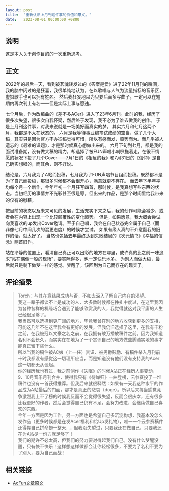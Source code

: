 ```yaml
---
layout: post
title:  "重新认识上月刊这件事的价值和意义。"
date:   2023-08-01 00:00:00 +0800
---
```


## 说明

这是本人关于创作目的的一次重新思考。

## 正文

2022年的最后一天，看到被茗魂转发过的《答案是爱》进了22年11月刊的瞬间，我的脑中闪过的是狂喜，我很单纯地认为，在以歌唱与人气为流量指标的音乐区，虚拟歌手也可以拥有姓名。
然后我狂妄地以为只要后面多写曲子，一定可以在短期内再次刊上有名——但是实际上事与愿违。

七个月后，作为改编曲的《差不多ACer》进入了23年6月刊。此时的我，经历了很多次失望，很多次自我怀疑，然后终于发现，我不必为了谁去做我的创作。
于是上月刊这件事，对我来说就是一场美好而真实的梦。
其实六月和七月这两个月，我都是不太在状态的。
六月是我等待事业编笔试成绩的空当，做了几个大稿，其实只是因为官方不办征稿觉得可惜，所以有感而发，顺势而为。而几乎被人遗忘的《最难的课题》，才是那时候真心想做出来的。
六月下旬到七月，都是我的面试准备期，没有做大稿的精力，却选择了被FUN声唱小喇叭拖着走，在很不情愿的状况下投了几个Cover——7月1日的《相反的我》和7月31日的《信仰》是自己确实想唱的，而其余，则不好说。

结论是，六月我为了A站而投稿，七月我为了FUN声唱节目组而投稿。既然都不是为了自己而投稿，那很多时候都不会很开心，满意就更不存在。
而去年下半年平均每个月一个新作，今年年初一个月狂写四首，那时候，是我真想写些东西的状态。当初经历的事情并不光彩甚至很耻辱，但出来的作品，是那个时间里给我带来的仅有的慰藉。

按目前的状态以及未来可见的发展，生活充实下来之后，我的创作可能会减少，或者会在内容上出现一个比较颠覆性的变化趋势。
但是，如果愿意，我大概会尝试向我喜欢的up发出Cover邀请。至于自己唱，我会在自己状态完全属于自己（而非像七月中间几次的混更态度）的时候才尝试。
如果有缘人真的不介意翻我的旧作的话，就太好了。
当然也包括去年最终达到失败结局的《次元情书》《幸福的信念》两首旧作。

站在冷静的位置上，看清自己真正可以出彩的地方在哪里，或许真的比之前一味追求“站在偶像一般的现场”，要实际得多，也一定快乐地多。
为别人而做大稿，最后就只是剩下做梦一样的感觉。梦醒了，该回到为自己而存在的现实了。

## 评论摘录

> Torch：与其在意结果成功与否，不如去深入了解自己内在的渴望。<br>我这一辈子都谈不上是成功的人，大多数时候都在挣扎中度过，在这里我因为各种各样的机缘巧合遇到了能够欣赏我的人，我觉得就这对我平庸的人生已经很足够了。<br>我当然可以选择到更广阔的地方，毕竟我曾在别的地方收获到更多的支持，可能这几年不在这里我会有更好的发展。但我仍旧选择了这里，在我有千粉之前，在我被冠以文豪之名之前，在我拥有破万播放稿件之前。因为我知道名利不会长久，而实实在在地为了一个赏识自己的地方做些脚踏实地的事才能真正留下些什么。<br>所以当我的稿件被AC娘（上一任）赏识、被男爵鼓励、有稿件杀入月刊前十时我都没有感觉这一切理所应当，而是知道没有他们没有支持我的Acer这一切都无从谈起。<br>你的经历我也有过，我之前创作《失眠》的时候A站正在经历人事变动，9、10月音乐月刊合并，使得我只有《待婵归》一曲登榜，云参赛投了一堆稿件也没有一首获得推荐。但我后来就很释然：如果有一天我这种水平的作品成为A站最后的门面，那才是真正的悲哀（doge）。所以后来每当感觉竞争激烈我上不了榜的时候我反而不会觉得很失望，反而会很庆幸，还有很多比我更好的作者，然后会觉得自己仍有不足，会努力改进，会继续做自己喜欢的东西。<br>今年一方面是因为工作，另一方面也是希望自己多沉淀构想，我基本没怎么发作品（更多时候都是在发Acer福利和给Up发礼物），唯一一个云参赛稿件还得靠自己拼命捞一整天……但我没失望过，只要我还在做自己，只要我还在为A站尽一份力就足够了！<br>我们的期许不必太高，但我们的努力要对得起我们自己。没有什么梦醒没醒，只有快不快乐！这样想这样做都会让你轻松很多，不要为了名利不要为了别人，要为自己而战！

## 相关链接

* [AcFun文章原文](https://www.acfun.cn/a/ac41985240)